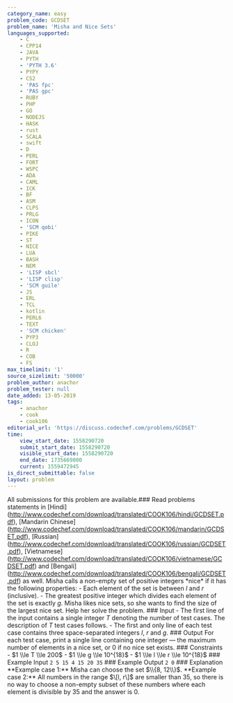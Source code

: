 ```yaml
---
category_name: easy
problem_code: GCDSET
problem_name: 'Misha and Nice Sets'
languages_supported:
    - C
    - CPP14
    - JAVA
    - PYTH
    - 'PYTH 3.6'
    - PYPY
    - CS2
    - 'PAS fpc'
    - 'PAS gpc'
    - RUBY
    - PHP
    - GO
    - NODEJS
    - HASK
    - rust
    - SCALA
    - swift
    - D
    - PERL
    - FORT
    - WSPC
    - ADA
    - CAML
    - ICK
    - BF
    - ASM
    - CLPS
    - PRLG
    - ICON
    - 'SCM qobi'
    - PIKE
    - ST
    - NICE
    - LUA
    - BASH
    - NEM
    - 'LISP sbcl'
    - 'LISP clisp'
    - 'SCM guile'
    - JS
    - ERL
    - TCL
    - kotlin
    - PERL6
    - TEXT
    - 'SCM chicken'
    - PYP3
    - CLOJ
    - R
    - COB
    - FS
max_timelimit: '1'
source_sizelimit: '50000'
problem_author: anachor
problem_tester: null
date_added: 13-05-2019
tags:
    - anachor
    - cook
    - cook106
editorial_url: 'https://discuss.codechef.com/problems/GCDSET'
time:
    view_start_date: 1558290720
    submit_start_date: 1558290720
    visible_start_date: 1558290720
    end_date: 1735669800
    current: 1559472945
is_direct_submittable: false
layout: problem
---
```

All submissions for this problem are available.\### Read problems statements in \[Hindi\](http://www.codechef.com/download/translated/COOK106/hindi/GCDSET.pdf), \[Mandarin Chinese\](http://www.codechef.com/download/translated/COOK106/mandarin/GCDSET.pdf), \[Russian\](http://www.codechef.com/download/translated/COOK106/russian/GCDSET.pdf), \[Vietnamese\](http://www.codechef.com/download/translated/COOK106/vietnamese/GCDSET.pdf) and \[Bengali\](http://www.codechef.com/download/translated/COOK106/bengali/GCDSET.pdf) as well. Misha calls a non-empty set of positive integers \*nice\* if it has the following properties: - Each element of the set is between $l$ and $r$ (inclusive). - The greatest positive integer which divides each element of the set is exactly $g$. Misha likes nice sets, so she wants to find the size of the largest nice set. Help her solve the problem. ### Input - The first line of the input contains a single integer $T$ denoting the number of test cases. The description of $T$ test cases follows. - The first and only line of each test case contains three space-separated integers $l$, $r$ and $g$. ### Output For each test case, print a single line containing one integer — the maximum number of elements in a nice set, or $0$ if no nice set exists. ### Constraints - $1 \\le T \\le 200$ - $1 \\le g \\le 10^{18}$ - $1 \\le l \\le r \\le 10^{18}$ ### Example Input ``` 2 5 15 4 15 20 35 ``` ### Example Output ``` 2 0 ``` ### Explanation \*\*Example case 1:\*\* Misha can choose the set $\\{8, 12\\}$. \*\*Example case 2:\*\* All numbers in the range $\[l, r\]$ are smaller than $35$, so there is no way to choose a non-empty subset of these numbers where each element is divisible by $35$ and the answer is $0$.
